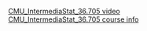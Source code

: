 [CMU_IntermediaStat_36.705 video](https://www.youtube.com/watch?v=uonMnn7BLX0&list=PLNhdfSlxbk-ZC7ipZ_EzhyX7TKrVunWE6)    
[CMU_IntermediaStat_36.705 course info](http://www.stat.cmu.edu/~larry/=stat705/)
